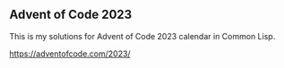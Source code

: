## Advent of Code 2023

This is my solutions for Advent of Code 2023 calendar in Common Lisp.

https://adventofcode.com/2023/
